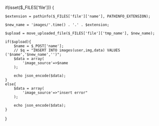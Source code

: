 
if(isset($_FILES['file']))
{

	$extension = pathinfo($_FILES['file']['name'], PATHINFO_EXTENSION);

	$new_name = 'images/'.time() . '.' . $extension;

	$upload = move_uploaded_file($_FILES['file']['tmp_name'], $new_name);

    if($upload){
        $name = $_POST['name'];
        // $q = "INSERT INTO images(user,img,data) VALUES ('$name','$new_name','')";
        $data = array(
            'image_source'=>$name
        );
    
        echo json_encode($data);
    }
    else{
        $data = array(
            'image_source'=>"insert error"
        );
    
        echo json_encode($data);
    }



}
